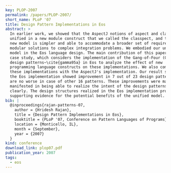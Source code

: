 ```yaml
---
key: PLOP-2007
permalink: /papers/PLOP-2007/
short_name: PLoP '07
title: Design Pattern Implementations in Eos
abstract: >
  In earlier work, we showed that the AspectJ notions of aspect and class can be
  unified in a new module construct that we called the classpect, and that this
  new model is simpler and able to accommodate a broader set of requirements for
  modular solutions to complex integration problems. We embodied our unified
  model in the Eos language design. The main contribution of this paper is a
  case study, which considers the implementation of the Gang-of-Four (GOF)
  design patterns~\cite{gamma95a} in Eos to analyze the effect of new
  programming language constructs on these implementations. We also compare
  these implementations with the AspectJ's implementation. Our result shows that
  the Eos implementation showed improvement in 7 out of 23 design patterns, and
  are no worse in case of other 16 patterns. These improvements were mainly
  manifested in being able to realize the intent of the design patterns more
  clearly. The design structures realized in the Eos implementation provide
  supporting evidence for the potential benefits of the unified model.
bib: |
  @inproceedings{rajan-patterns-07,
    author = {Hridesh Rajan},
    title = {Design Pattern Implementations in Eos},
    booktitle = {PLoP '07, Conference on Pattern Languages of Programs},
    location = {Monticello, IL},
    month = {September},
    year = {2007}
  }
kind: conference
download_link: plop07.pdf
publication_year: 2007
tags:
  - eos
---
```

